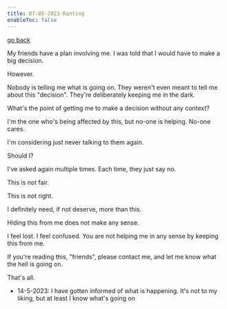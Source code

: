 ```yaml
---
title: 07-05-2023-Ranting
enableToc: false
---
```


[go back](Art-icles.md)

My friends have a plan involving me. I was told that I would have to make a big decision.

However.

Nobody is telling me what is going on. They weren't even meant to tell me about this "decision". They're deliberately keeping me in the dark.

What's the point of getting me to make a decision without any context?

I'm the one who's being affected by this, but no-one is helping. No-one cares.

I'm considering just never talking to them again.

Should I?

I've asked again multiple times. Each time, they just say no.

This is not fair.

This is not right.

I definitely need, if not deserve, more than this.

Hiding this from me does not make any sense.

I feel lost. I feel confused. You are not helping me in any sense by keeping this from me. 

If you're reading this, "friends", please contact me, and let me know what the hell is going on.

That's all.

- 14-5-2023: I have gotten informed of what is happening. It's not to my liking, but at least I know what's going on